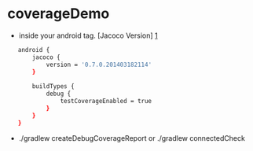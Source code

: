 coverageDemo
============

 - inside your android tag. [Jacoco Version] [1]



 ```sh
    android {
        jacoco {
            version = '0.7.0.201403182114'
        }
    
        buildTypes {
            debug {
                testCoverageEnabled = true
            }
        }
    }
 ```
 
 
  - ./gradlew createDebugCoverageReport or ./gradlew connectedCheck
 
 
 

[1]:http://mvnrepository.com/artifact/org.jacoco/jacoco-maven-plugin
